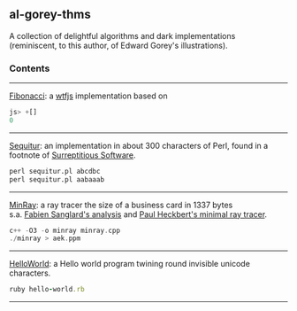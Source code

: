 ## al-gorey-thms

A collection of delightful algorithms and dark implementations  
(reminiscent, to this author, of Edward Gorey's illustrations).



### Contents

---

[Fibonacci](https://en.wikipedia.org/wiki/Fibonacci_sequence): a 
[wtfjs](http://wtfjs.com/2013/02/12/obfuscated-fibonacci) implementation based on 
```javascript
js> +[] 
0
```

---

[Sequitur](http://arxiv.org/pdf/cs.AI/9709102.pdf): an implementation in about 300 characters 
of Perl, found in a footnote of 
[Surreptitious Software](http://books.google.de/books?id=mig-bH3u0Z0C&printsec=frontcover&dq=isbn:0132702037).
```perl
perl sequitur.pl abcdbc  
perl sequitur.pl aabaaab
```

---

[MinRay](http://www.cs.utah.edu/~aek/code/card.cpp): a ray tracer the size of a business card in 1337 bytes  
s.a. [Fabien Sanglard's analysis](http://fabiensanglard.net/rayTracing_back_of_business_card/index.php)
and [Paul Heckbert's minimal ray tracer](https://www.cs.cmu.edu/~ph/).
```cpp
c++ -O3 -o minray minray.cpp  
./minray > aek.ppm
```

---
[HelloWorld](http://www.sandraandwoo.com/2015/12/24/0747-melodys-guide-to-programming-languages/): a Hello world program twining round invisible unicode characters.
```rb
ruby hello-world.rb
```

---
